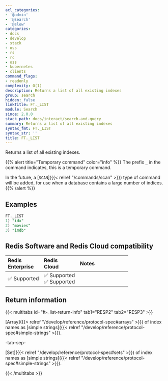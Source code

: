 ```yaml
---
acl_categories:
- '@admin'
- '@search'
- '@slow'
categories:
- docs
- develop
- stack
- oss
- rs
- rc
- oss
- kubernetes
- clients
command_flags:
- readonly
complexity: O(1)
description: Returns a list of all existing indexes
group: search
hidden: false
linkTitle: FT._LIST
module: Search
since: 2.0.0
stack_path: docs/interact/search-and-query
summary: Returns a list of all existing indexes
syntax_fmt: FT._LIST
syntax_str: ''
title: FT._LIST
---
```

Returns a list of all existing indexes.


{{% alert title="Temporary command" color="info" %}}
The prefix `_` in the command indicates, this is a temporary command.

In the future, a [`SCAN`]({{< relref "/commands/scan" >}}) type of command will be added, for use when a database
contains a large number of indices.
{{% /alert %}}

## Examples

```sql
FT._LIST
1) "idx"
2) "movies"
3) "imdb"
```

## Redis Software and Redis Cloud compatibility

| Redis<br />Enterprise | Redis<br />Cloud | <span style="min-width: 9em; display: table-cell">Notes</span> |
|:----------------------|:-----------------|:------|
| <span title="Supported">&#x2705; Supported</span> | <span title="Flexible & Annual"><span title="Supported">&#x2705; Supported</span></span><br /><span title="Free & Fixed"><span title="Supported">&#x2705; Supported</nobr></span></span> |  |


## Return information

{{< multitabs id="ft-_list-return-info" 
    tab1="RESP2" 
    tab2="RESP3" >}}

[Array]({{< relref "/develop/reference/protocol-spec#arrays" >}}) of index names as [simple strings]({{< relref "/develop/reference/protocol-spec#simple-strings" >}}).

-tab-sep-

[Set]({{< relref "/develop/reference/protocol-spec#sets" >}}) of index names as [simple strings]({{< relref "/develop/reference/protocol-spec#simple-strings" >}}).

{{< /multitabs >}}
